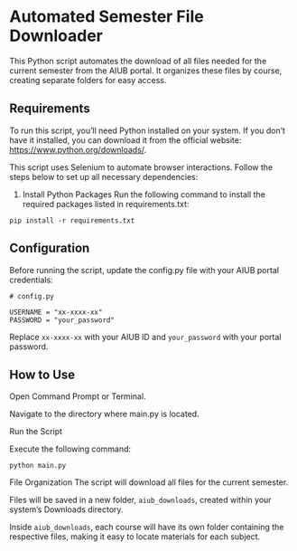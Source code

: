 <!-- Automated Semester File Downloader
This Python script automates the download of all files needed for the current semester from the AIUB portal. It organizes these files by course, creating separate folders for easy access.

Requirements
To run this script, you’ll need Python installed on your system. If you don’t have it installed, you can download it from the official website: https://www.python.org/downloads/.

This script uses Selenium to automate browser interactions. Follow the steps below to set up all necessary dependencies:

1. Install Python Packages
   Run the following command to install the required packages listed in requirements.txt:

pip install -r requirements.txt

Configuration
Before running the script, update the config.py file with your AIUB portal credentials:

# config.py

USERNAME = "your_aiub_id"
PASSWORD = "your_portal_password"
Replace your_aiub_id with your AIUB ID and your_portal_password with your portal password.

How to Use
Open Command Prompt or Terminal.

Navigate to the directory where main.py is located.

Run the Script

Execute the following command:

python main.py
File Organization
The script will download all files for the current semester.
Files will be saved in a new folder, aiub_downloads, created within your system’s Downloads directory.
Inside aiub_downloads, each course will have its own folder containing the respective files, making it easy to locate materials for each subject.
This organized structure ensures all semester materials are accessible in one place. -->

# Automated Semester File Downloader

This Python script automates the download of all files needed for the current semester from the AIUB portal. It organizes these files by course, creating separate folders for easy access.

## Requirements

To run this script, you’ll need Python installed on your system. If you don’t have it installed, you can download it from the official website: https://www.python.org/downloads/.

This script uses Selenium to automate browser interactions. Follow the steps below to set up all necessary dependencies:

1. Install Python Packages
   Run the following command to install the required packages listed in requirements.txt:

```
pip install -r requirements.txt
```

## Configuration

Before running the script, update the config.py file with your AIUB portal credentials:

```
# config.py

USERNAME = "xx-xxxx-xx"
PASSWORD = "your_password"
```

Replace `xx-xxxx-xx` with your AIUB ID and `your_password` with your portal password.

## How to Use

Open Command Prompt or Terminal.

Navigate to the directory where main.py is located.

Run the Script

Execute the following command:

```
python main.py
```

File Organization
The script will download all files for the current semester.

Files will be saved in a new folder, `aiub_downloads`, created within your system’s Downloads directory.

Inside `aiub_downloads`, each course will have its own folder containing the respective files, making it easy to locate materials for each subject.

